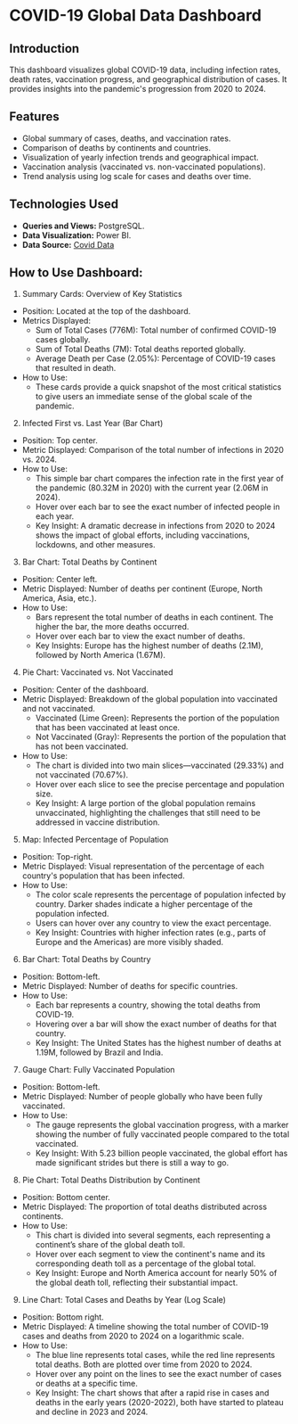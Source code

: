 # COVID-19 Global Data Dashboard

## Introduction
This dashboard visualizes global COVID-19 data, including infection rates, death rates, vaccination progress, and geographical distribution of cases. It provides insights into the pandemic's progression from 2020 to 2024.

## Features
* Global summary of cases, deaths, and vaccination rates.
* Comparison of deaths by continents and countries.
* Visualization of yearly infection trends and geographical impact.
* Vaccination analysis (vaccinated vs. non-vaccinated populations).
* Trend analysis using log scale for cases and deaths over time.

## Technologies Used
* **Queries and Views:** PostgreSQL.
* **Data Visualization:** Power BI.
* **Data Source:** [Covid Data](https://ourworldindata.org/explorers/covid)

## How to Use Dashboard:
1. Summary Cards: Overview of Key Statistics
* Position: Located at the top of the dashboard.
* Metrics Displayed:
  * Sum of Total Cases (776M): Total number of confirmed COVID-19 cases globally.
  * Sum of Total Deaths (7M): Total deaths reported globally.
  * Average Death per Case (2.05%): Percentage of COVID-19 cases that resulted in death.
* How to Use:
  * These cards provide a quick snapshot of the most critical statistics to give users an immediate sense of the global scale of the pandemic.
2. Infected First vs. Last Year (Bar Chart)
* Position: Top center.
* Metric Displayed: Comparison of the total number of infections in 2020 vs. 2024.
* How to Use:
  * This simple bar chart compares the infection rate in the first year of the pandemic (80.32M in 2020) with the current year (2.06M in 2024).
  * Hover over each bar to see the exact number of infected people in each year.
  * Key Insight: A dramatic decrease in infections from 2020 to 2024 shows the impact of global efforts, including vaccinations, lockdowns, and other measures.
3. Bar Chart: Total Deaths by Continent
* Position: Center left.
* Metric Displayed: Number of deaths per continent (Europe, North America, Asia, etc.).
* How to Use:
  * Bars represent the total number of deaths in each continent. The higher the bar, the more deaths occurred.
  * Hover over each bar to view the exact number of deaths.
  * Key Insights: Europe has the highest number of deaths (2.1M), followed by North America (1.67M).
4. Pie Chart: Vaccinated vs. Not Vaccinated
* Position: Center of the dashboard.
* Metric Displayed: Breakdown of the global population into vaccinated and not vaccinated.
  * Vaccinated (Lime Green): Represents the portion of the population that has been vaccinated at least once.
  * Not Vaccinated (Gray): Represents the portion of the population that has not been vaccinated.
* How to Use:
  * The chart is divided into two main slices—vaccinated (29.33%) and not vaccinated (70.67%).
  * Hover over each slice to see the precise percentage and population size.
  * Key Insight: A large portion of the global population remains unvaccinated, highlighting the challenges that still need to be addressed in vaccine distribution.
5. Map: Infected Percentage of Population
* Position: Top-right.
* Metric Displayed: Visual representation of the percentage of each country's population that has been infected.
* How to Use:
  * The color scale represents the percentage of population infected by country. Darker shades indicate a higher percentage of the population infected.
  * Users can hover over any country to view the exact percentage.
  * Key Insight: Countries with higher infection rates (e.g., parts of Europe and the Americas) are more visibly shaded.
6. Bar Chart: Total Deaths by Country
* Position: Bottom-left.
* Metric Displayed: Number of deaths for specific countries.
* How to Use:
  * Each bar represents a country, showing the total deaths from COVID-19.
  * Hovering over a bar will show the exact number of deaths for that country.
  * Key Insight: The United States has the highest number of deaths at 1.19M, followed by Brazil and India.
7. Gauge Chart: Fully Vaccinated Population
* Position: Bottom-left.
* Metric Displayed: Number of people globally who have been fully vaccinated.
* How to Use:
  * The gauge represents the global vaccination progress, with a marker showing the number of fully vaccinated people compared to the total vaccinated.
  * Key Insight: With 5.23 billion people vaccinated, the global effort has made significant strides but there is still a way to go.
8. Pie Chart: Total Deaths Distribution by Continent
* Position: Bottom center.
* Metric Displayed: The proportion of total deaths distributed across continents.
* How to Use:
  * This chart is divided into several segments, each representing a continent’s share of the global death toll.
  * Hover over each segment to view the continent's name and its corresponding death toll as a percentage of the global total.
  * Key Insight: Europe and North America account for nearly 50% of the global death toll, reflecting their substantial impact.
9. Line Chart: Total Cases and Deaths by Year (Log Scale)
* Position: Bottom right.
* Metric Displayed: A timeline showing the total number of COVID-19 cases and deaths from 2020 to 2024 on a logarithmic scale.
* How to Use:
  * The blue line represents total cases, while the red line represents total deaths. Both are plotted over time from 2020 to 2024.
  * Hover over any point on the lines to see the exact number of cases or deaths at a specific time.
  * Key Insight: The chart shows that after a rapid rise in cases and deaths in the early years (2020-2022), both have started to plateau and decline in 2023 and 2024.
